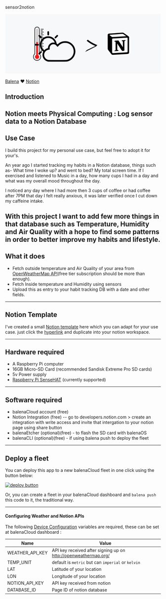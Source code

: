 sensor2notion

![](https://raw.githubusercontent.com/iayanpahwa/sensor2notion/master/assets/cover.jpg)

[Balena](https://balena.io) ❤️ [Notion](http://notion.so) 

## Introduction

Notion meets Physical Computing : Log sensor data to a Notion Database
--------------------
## Use Case

I build this project for my personal use case, but feel free to adopt it for your's.

An year ago I started tracking my habits in a Notion database, things such as- What time I woke up? and went to bed? My total screen time. If I exercised and listened to Music in a day, how many cups I had in a day and what was my overall mood throughout the day. 

I noticed any day where I had more then 3 cups of coffee or had coffee after 7PM that day I felt really anxious, it was later verified once I cut down my caffeine intake.

With this project I want to add few more things in that database such as Temperature, Humidity and Air Quality with a hope to find some patterns in order to better improve my habits and lifestyle.
--------------------
## What it does 

- Fetch outside temperature and Air Quality of your area from [OpenWeatherMap API](http://openweathermap.org/)(free tier subscription should be more than enough).
- Fetch Inside temperature and Humidity using sensors
- Upload this as entry to your habit tracking DB with a date and other fields.
--------------------
## Notion Template

I've created a small [Notion template](https://codensolder.notion.site/codensolder/Daily-Habit-Tracker-template-53dc7f0c300e4aa09dfe59dd68a2d05b) here which you can adapt for your use case. just click the [hyperlink](https://codensolder.notion.site/codensolder/Daily-Habit-Tracker-template-53dc7f0c300e4aa09dfe59dd68a2d05b) and duplicate into your notion workspace.

--------------------
## Hardware required

- A Raspberry Pi computer 
- 16GB Micro-SD Card (recommended Sandisk Extreme Pro SD cards)
- 5v Power supply
- [Raspberry Pi SenseHAT](https://www.raspberrypi.com/products/sense-hat/) (currently supported) 
--------------------
## Software required

- balenaCloud account (free)
- Notion Integration (free) -- go to developers.notion.com > create an integration with write access and invite that intergation to your notion page using share button
- balenaEtcher (optional)(free) - to flash the SD card with balenaOS
- balenaCLI (optional)(free) - if using balena push to deploy the fleet

--------------------
## Deploy a fleet

You can deploy this app to a new balenaCloud fleet in one click using the button below:


[![deploy button](https://balena.io/deploy.svg)](https://dashboard.balena-cloud.com/deploy?repoUrl=https://github.com/iayanpahwa/sensor2notion)


Or, you can create a fleet in your balenaCloud dashboard and `balena push` this code to it, the traditional way.

--------------------

#### Configuring Weather and Notion APIs

The following [Device Configuration](https://www.balena.io/docs/learn/manage/configuration/#configuration-variables) variables are required, these can be set at balenaCloud dashboard :


| Name                                  | Value                                                                                     |
| ------------------------------------- | ----------------------------------------------------------------------------------------- |
| WEATHER_API_KEY                       | API key received after signing up on http://openweathermap.org/
| TEMP_UNIT                             | default is ```metric``` but can ```imperial``` or ```kelvin```                            |
| LAT                                   | Latitude of your location                                                                 |
| LON                                   | Longitude of your location                                                                |
| NOTION_API_KEY                        | API key received from notion                                                              |
| DATABASE_ID                           | Page ID of notion database                                                                |

